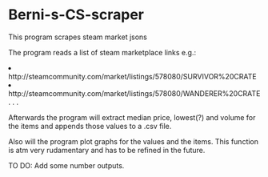 # Berni-s-CS-scraper
This program scrapes steam market jsons

The program reads a list of steam marketplace links e.g.: 
<li>http://steamcommunity.com/market/listings/578080/SURVIVOR%20CRATE</li>
<li>http://steamcommunity.com/market/listings/578080/WANDERER%20CRATE</li>
.
.
.

Afterwards the program will extract median price, lowest(?) and volume for the items
and appends those values to a .csv file. 

Also will the program plot graphs for the values and the items. 
This function is atm very rudamentary and has to be refined in the future. 

TO DO: Add some number outputs. 


